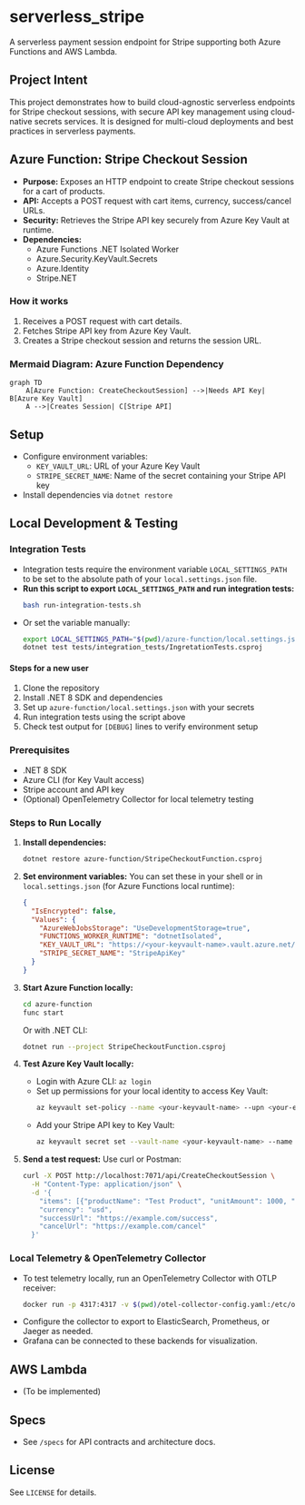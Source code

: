 # serverless_stripe

A serverless payment session endpoint for Stripe supporting both Azure Functions and AWS Lambda.

## Project Intent
This project demonstrates how to build cloud-agnostic serverless endpoints for Stripe checkout sessions, with secure API key management using cloud-native secrets services. It is designed for multi-cloud deployments and best practices in serverless payments.

## Azure Function: Stripe Checkout Session

- **Purpose:** Exposes an HTTP endpoint to create Stripe checkout sessions for a cart of products.
- **API:** Accepts a POST request with cart items, currency, success/cancel URLs.
- **Security:** Retrieves the Stripe API key securely from Azure Key Vault at runtime.
- **Dependencies:**
  - Azure Functions .NET Isolated Worker
  - Azure.Security.KeyVault.Secrets
  - Azure.Identity
  - Stripe.NET

### How it works
1. Receives a POST request with cart details.
2. Fetches Stripe API key from Azure Key Vault.
3. Creates a Stripe checkout session and returns the session URL.

### Mermaid Diagram: Azure Function Dependency
```mermaid
graph TD
    A[Azure Function: CreateCheckoutSession] -->|Needs API Key| B[Azure Key Vault]
    A -->|Creates Session| C[Stripe API]
```

## Setup
- Configure environment variables:
  - `KEY_VAULT_URL`: URL of your Azure Key Vault
  - `STRIPE_SECRET_NAME`: Name of the secret containing your Stripe API key
- Install dependencies via `dotnet restore`

## Local Development & Testing


### Integration Tests

- Integration tests require the environment variable `LOCAL_SETTINGS_PATH` to be set to the absolute path of your `local.settings.json` file.
- **Run this script to export `LOCAL_SETTINGS_PATH` and run integration tests:**
  ```bash
  bash run-integration-tests.sh
  ```
- Or set the variable manually:
  ```bash
  export LOCAL_SETTINGS_PATH="$(pwd)/azure-function/local.settings.json"
  dotnet test tests/integration_tests/IngretationTests.csproj
  ```

#### Steps for a new user
1. Clone the repository
2. Install .NET 8 SDK and dependencies
3. Set up `azure-function/local.settings.json` with your secrets
4. Run integration tests using the script above
5. Check test output for `[DEBUG]` lines to verify environment setup

### Prerequisites
- .NET 8 SDK
- Azure CLI (for Key Vault access)
- Stripe account and API key
- (Optional) OpenTelemetry Collector for local telemetry testing

### Steps to Run Locally

1. **Install dependencies:**
   ```bash
   dotnet restore azure-function/StripeCheckoutFunction.csproj
   ```

2. **Set environment variables:**
   You can set these in your shell or in `local.settings.json` (for Azure Functions local runtime):
   ```json
   {
     "IsEncrypted": false,
     "Values": {
       "AzureWebJobsStorage": "UseDevelopmentStorage=true",
       "FUNCTIONS_WORKER_RUNTIME": "dotnetIsolated",
       "KEY_VAULT_URL": "https://<your-keyvault-name>.vault.azure.net/",
       "STRIPE_SECRET_NAME": "StripeApiKey"
     }
   }
   ```

3. **Start Azure Function locally:**
   ```bash
   cd azure-function
   func start
   ```
   Or with .NET CLI:
   ```bash
   dotnet run --project StripeCheckoutFunction.csproj
   ```

4. **Test Azure Key Vault locally:**
   - Login with Azure CLI: `az login`
   - Set up permissions for your local identity to access Key Vault:
     ```bash
     az keyvault set-policy --name <your-keyvault-name> --upn <your-email> --secret-permissions get list
     ```
   - Add your Stripe API key to Key Vault:
     ```bash
     az keyvault secret set --vault-name <your-keyvault-name> --name StripeApiKey --value <your-stripe-api-key>
     ```

5. **Send a test request:**
   Use curl or Postman:
   ```bash
   curl -X POST http://localhost:7071/api/CreateCheckoutSession \
     -H "Content-Type: application/json" \
     -d '{
       "items": [{"productName": "Test Product", "unitAmount": 1000, "quantity": 2}],
       "currency": "usd",
       "successUrl": "https://example.com/success",
       "cancelUrl": "https://example.com/cancel"
     }'
   ```

### Local Telemetry & OpenTelemetry Collector

- To test telemetry locally, run an OpenTelemetry Collector with OTLP receiver:
  ```bash
  docker run -p 4317:4317 -v $(pwd)/otel-collector-config.yaml:/etc/otelcol/config.yaml otel/opentelemetry-collector:latest
  ```
- Configure the collector to export to ElasticSearch, Prometheus, or Jaeger as needed.
- Grafana can be connected to these backends for visualization.

## AWS Lambda
- (To be implemented)

## Specs
- See `/specs` for API contracts and architecture docs.

## License
See `LICENSE` for details.
